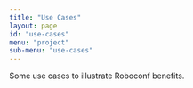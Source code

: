 ```yaml
---
title: "Use Cases"
layout: page
id: "use-cases"
menu: "project"
sub-menu: "use-cases"
---
```


Some use cases to illustrate Roboconf benefits.
